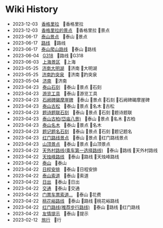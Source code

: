 # Wiki History

- 2023-12-03&nbsp;&nbsp; [香格里拉](/0033_香格里拉)&nbsp;&nbsp; :bookmark:香格里拉
- 2023-12-03&nbsp;&nbsp; [香格里拉的景点](/0034_香格里拉_景点)&nbsp;&nbsp; :bookmark:香格里拉 :bookmark:景点
- 2023-06-17&nbsp;&nbsp; [泰山景点](/0030_泰山_景点)&nbsp;&nbsp; :bookmark:泰山 :bookmark:景点
- 2023-06-17&nbsp;&nbsp; [路线](/0031_路线)&nbsp;&nbsp; :bookmark:路线
- 2023-06-17&nbsp;&nbsp; [泰山爬山路线](/0032_泰山_路线)&nbsp;&nbsp; :bookmark:泰山 :bookmark:路线
- 2023-06-04&nbsp;&nbsp; [G318](/0029_路线_G318)&nbsp;&nbsp; :bookmark:路线 :bookmark:G318
- 2023-06-03&nbsp;&nbsp; [上海景区](/0027_上海)&nbsp;&nbsp; :bookmark:上海
- 2023-05-25&nbsp;&nbsp; [济南大明湖](/0025_济南_大明湖)&nbsp;&nbsp; :bookmark:济南 :bookmark:大明湖
- 2023-05-25&nbsp;&nbsp; [济南趵突泉](/0026_济南_趵突泉)&nbsp;&nbsp; :bookmark:济南 :bookmark:趵突泉
- 2023-05-04&nbsp;&nbsp; [济南](/0024_济南)&nbsp;&nbsp; :bookmark:济南
- 2023-04-23&nbsp;&nbsp; [泰山石刻](/0019_泰山_景点_石刻)&nbsp;&nbsp; :bookmark:泰山 :bookmark:景点 :bookmark:石刻
- 2023-04-23&nbsp;&nbsp; [游览工具](/0014_泰山_游览工具)&nbsp;&nbsp; :bookmark:泰山 :bookmark:游览工具
- 2023-04-23&nbsp;&nbsp; [石阙碑碣摩崖碑](/0020_泰山_景点_石刻_石阙碑碣摩崖碑)&nbsp;&nbsp; :bookmark:泰山 :bookmark:景点 :bookmark:石刻 :bookmark:石阙碑碣摩崖碑
- 2023-04-23&nbsp;&nbsp; [泰山古松](/0023_泰山_景点_名木_古松)&nbsp;&nbsp; :bookmark:泰山 :bookmark:景点 :bookmark:名木 :bookmark:古松
- 2023-04-23&nbsp;&nbsp; [题诗题联石刻](/0017_泰山_景点_石刻_题诗题联)&nbsp;&nbsp; :bookmark:泰山 :bookmark:景点 :bookmark:石刻 :bookmark:题诗题联
- 2023-04-23&nbsp;&nbsp; [泰山古柏(岱庙八景)](/0022_泰山_景点_名木_古柏)&nbsp;&nbsp; :bookmark:泰山 :bookmark:景点 :bookmark:名木 :bookmark:古柏
- 2023-04-23&nbsp;&nbsp; [泰山名木](/0021_泰山_景点_名木)&nbsp;&nbsp; :bookmark:泰山 :bookmark:景点 :bookmark:名木
- 2023-04-23&nbsp;&nbsp; [题记题名石刻](/0018_泰山_景点_石刻_题记题名)&nbsp;&nbsp; :bookmark:泰山 :bookmark:景点 :bookmark:石刻 :bookmark:题记题名
- 2023-04-23&nbsp;&nbsp; [红门路线景点](/0015_泰山_景点_红门路线景点)&nbsp;&nbsp; :bookmark:泰山 :bookmark:景点 :bookmark:红门路线景点
- 2023-04-23&nbsp;&nbsp; [山顶景点](/0016_泰山_景点_山顶景点)&nbsp;&nbsp; :bookmark:泰山 :bookmark:景点 :bookmark:山顶景点
- 2023-04-22&nbsp;&nbsp; [天外村路线(乘车第一选择路线)](/0004_泰山_路线_天外村路线)&nbsp;&nbsp; :bookmark:泰山 :bookmark:路线 :bookmark:天外村路线
- 2023-04-22&nbsp;&nbsp; [天烛峰路线](/0008_泰山_路线_天烛峰路线)&nbsp;&nbsp; :bookmark:泰山 :bookmark:路线 :bookmark:天烛峰路线
- 2023-04-22&nbsp;&nbsp; [泰山](/0002_泰山)&nbsp;&nbsp; :bookmark:泰山
- 2023-04-22&nbsp;&nbsp; [日程安排](/0013_泰山_日程安排)&nbsp;&nbsp; :bookmark:泰山 :bookmark:日程安排
- 2023-04-22&nbsp;&nbsp; [泰山索道](/0003_泰山_索道)&nbsp;&nbsp; :bookmark:泰山 :bookmark:索道
- 2023-04-22&nbsp;&nbsp; [日出](/0010_泰山_日出)&nbsp;&nbsp; :bookmark:泰山 :bookmark:日出
- 2023-04-22&nbsp;&nbsp; [交通](/0009_泰山_交通)&nbsp;&nbsp; :bookmark:泰山 :bookmark:交通
- 2023-04-22&nbsp;&nbsp; [门票车票索道...](/0012_泰山_花费)&nbsp;&nbsp; :bookmark:泰山 :bookmark:花费
- 2023-04-22&nbsp;&nbsp; [桃花峪路线](/0006_泰山_路线_桃花峪路线)&nbsp;&nbsp; :bookmark:泰山 :bookmark:路线 :bookmark:桃花峪路线
- 2023-04-22&nbsp;&nbsp; [红门路线(推荐步行路线)](/0005_泰山_路线_红门路线)&nbsp;&nbsp; :bookmark:泰山 :bookmark:路线 :bookmark:红门路线
- 2023-04-22&nbsp;&nbsp; [友情提示](/0011_泰山_提示)&nbsp;&nbsp; :bookmark:泰山 :bookmark:提示
- 2023-02-12&nbsp;&nbsp; [旅行](/0028_行)&nbsp;&nbsp; :bookmark:行

